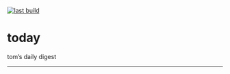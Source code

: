 [![last build](https://travis-ci.org/stryju/today.svg?branch=master)](https://travis-ci.org/stryju/today)

# today
tom’s daily digest

---
